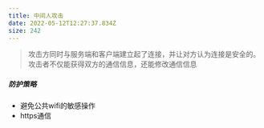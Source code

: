 ```yaml
---
title: 中间人攻击
date: 2022-05-12T12:27:37.834Z
size: 242
---
```

> 攻击方同时与服务端和客户端建立起了连接，并让对方认为连接是安全的。攻击者不仅能获得双方的通信信息，还能修改通信信息

##### 防护策略

- 避免公共wifi的敏感操作
- https通信
